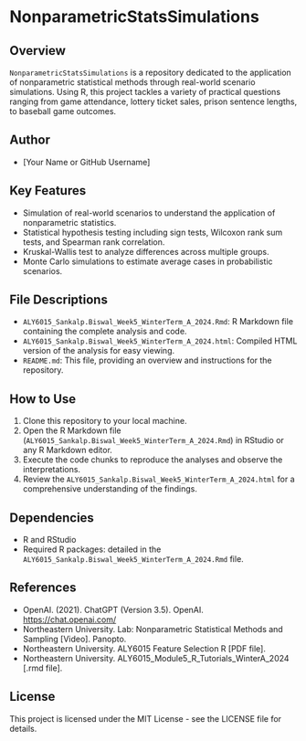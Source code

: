 # NonparametricStatsSimulations

## Overview
`NonparametricStatsSimulations` is a repository dedicated to the application of nonparametric statistical methods through real-world scenario simulations. Using R, this project tackles a variety of practical questions ranging from game attendance, lottery ticket sales, prison sentence lengths, to baseball game outcomes.

## Author
- [Your Name or GitHub Username]

## Key Features
- Simulation of real-world scenarios to understand the application of nonparametric statistics.
- Statistical hypothesis testing including sign tests, Wilcoxon rank sum tests, and Spearman rank correlation.
- Kruskal-Wallis test to analyze differences across multiple groups.
- Monte Carlo simulations to estimate average cases in probabilistic scenarios.

## File Descriptions
- `ALY6015_Sankalp.Biswal_Week5_WinterTerm_A_2024.Rmd`: R Markdown file containing the complete analysis and code.
- `ALY6015_Sankalp.Biswal_Week5_WinterTerm_A_2024.html`: Compiled HTML version of the analysis for easy viewing.
- `README.md`: This file, providing an overview and instructions for the repository.

## How to Use
1. Clone this repository to your local machine.
2. Open the R Markdown file (`ALY6015_Sankalp.Biswal_Week5_WinterTerm_A_2024.Rmd`) in RStudio or any R Markdown editor.
3. Execute the code chunks to reproduce the analyses and observe the interpretations.
4. Review the `ALY6015_Sankalp.Biswal_Week5_WinterTerm_A_2024.html` for a comprehensive understanding of the findings.

## Dependencies
- R and RStudio
- Required R packages: detailed in the `ALY6015_Sankalp.Biswal_Week5_WinterTerm_A_2024.Rmd` file.

## References
- OpenAI. (2021). ChatGPT (Version 3.5). OpenAI. <https://chat.openai.com/>
- Northeastern University. Lab: Nonparametric Statistical Methods and Sampling [Video]. Panopto.
- Northeastern University. ALY6015 Feature Selection R [PDF file].
- Northeastern University. ALY6015_Module5_R_Tutorials_WinterA_2024 [.rmd file].

## License
This project is licensed under the MIT License - see the LICENSE file for details.
